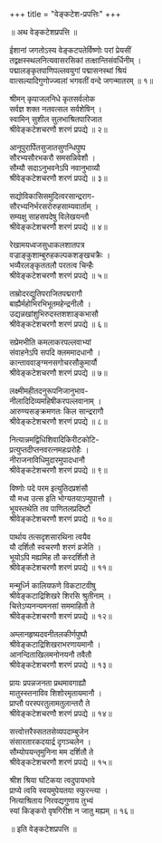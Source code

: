 +++
title = "वेङ्कटेश-प्रपत्तिः"
+++

  ॥ अथ वेङ्कटेशप्रपत्ति ॥  
  
ईशानां जगतोऽस्य वेङ्कटपतेर्विष्णोः परां प्रेयसीं  
तद्वक्षस्स्थलनित्यवासरसिकां तत्क्षान्तिसंवर्धिनीम् ।  
पद्मालङ्कृतपाणिपल्लवयुगां पद्मासनस्थां श्रियं  
वात्सल्यादिगुणोज्ज्वलां भगवतीं वन्दे जगन्मातरम् ॥ १॥  
  
श्रीमन् कृपाजलनिधे कृतसर्वलोक  
सर्वज्ञ शक्त नतवत्सल सर्वशेषिन् ।  
स्वामिन् सुशील सुलभाश्रितपारिजात  
श्रीवेङ्कटेशचरणौ शरणं प्रपद्ये ॥ २॥  
  
आनूपुरार्पितसुजातसुगन्धिपुष्प  
सौरभ्यसौरभकरौ समसन्निवेशौ ।  
सौम्यौ सदाऽनुभवनेऽपि नवानुभाव्यौ  
श्रीवेङ्कटेशचरणौ शरणं प्रपद्ये ॥ ३॥  
  
सद्योविकासिसमुदित्वरसान्द्रराग-  
सौरभ्यनिर्भरसरोरुहसाम्यवार्ताम् ।  
सम्यक्षु साहसपदेषु विलेखयन्तौ  
श्रीवेङ्कटेशचरणौ शरणं प्रपद्ये ॥ ४॥  
  
रेखामयध्वजसुधाकलशातपत्र  
वज्राङ्कुशाम्बुरुहकल्पकशङ्खचक्रैः ।  
भव्यैरलङ्कृततलौ परतत्व चिन्हैः  
श्रीवेङ्कटेशचरणौ शरणं प्रपद्ये ॥ ५॥  
  
ताम्रोदरद्युतिपराजितपद्मरागौ  
बाह्यैर्महोभिरभिभूतमहेन्द्रनीलौ ।  
उद्यन्नखांशुभिरुदस्तशशाङ्कभासौ  
श्रीवेङ्कटेशचरणौ शरणं प्रपद्ये ॥ ६॥  
  
सप्रेमभीति कमलाकरपल्लवाभ्यां  
संवाहनेऽपि सपदि क्लममादधानौ ।  
कान्ताववाङ्ग्मनसगोचरसौकुमार्यौ  
श्रीवेङ्कटेशचरणौ शरणं प्रपद्ये ॥ ७॥  
  
लक्ष्मीमहीतदनुरूपनिजानुभाव-  
नीलादिदिव्यमहिषीकरपल्लवानाम् ।  
आरुण्यसङ्क्रमणतः किल सान्द्ररागौ  
श्रीवेङ्कटेशचरणौ शरणं प्रपद्ये ॥ ८॥  
  
नित्यान्नमद्विधिशिवादिकिरीटकोटि-  
प्रत्युप्तदीप्तनवरत्नमहःप्ररोहैः ।  
नीराजनाविधिमुदारमुपादधानौ  
श्रीवेङ्कटेशचरणौ शरणं प्रपद्ये ॥ ९॥  
  
विष्णोः पदे परम इत्युतिदप्रशंसौ  
यौ मध्व उत्स इति भोग्यतयाऽप्युपात्तौ ।  
भूयस्तथेति तव पाणितलप्रदिष्टौ  
श्रीवेङ्कटेशचरणौ शरणं प्रपद्ये ॥ १०॥  
  
पार्थाय तत्सदृशसारथिना त्वयैव  
यौ दर्शितौ स्वचरणौ शरणं व्रजेति ।  
भूयोऽपि मह्यमिह तौ करदर्शितौ ते  
श्रीवेङ्कटेशचरणौ शरणं प्रपद्ये ॥ ११॥  
  
मन्मूर्ध्नि कालियफणे विकटाटवीषु  
श्रीवेङ्कटाद्रिशिखरे शिरसि श्रुतीनाम् ।  
चित्तेऽप्यनन्यमनसां सममाहितौ ते  
श्रीवेङ्कटेशचरणौ शरणं प्रपद्ये ॥ १२॥  
  
अम्लानहृष्यदवनीतलकीर्णपुष्पौ  
श्रीवेङ्कटाद्रिशिखराभरणायमानौ ।  
आनन्दिताखिलमनोनयनौ तवैतौ  
श्रीवेङ्कटेशचरणौ शरणं प्रपद्ये ॥ १३॥  
  
प्रायः प्रपन्नजनता प्रथमावगाह्यौ  
मातुस्स्तनाविव शिशोरमृतायमानौ ।  
प्राप्तौ परस्परतुलामतुलान्तरौ ते  
श्रीवेङ्कटेशचरणौ शरणं प्रपद्ये ॥ १४॥  
  
सत्त्वोत्तरैस्सततसेव्यपदाम्बुजेन  
संसारतारकदयार्द्र दृगञ्चलेन ।  
सौम्योपयन्तृमुनिना मम दर्शितौ ते  
श्रीवेङ्कटेशचरणौ शरणं प्रपद्ये ॥ १५॥  
  
श्रीश श्रिया घटिकया त्वदुपायभावे  
प्राप्ये त्वयि स्वयमुपेयतया स्फुरन्त्या ।  
नित्याश्रिताय निरवद्यगुणाय तुभ्यं  
स्यां किङ्करो वृषगिरीश न जातु मह्यम् ॥ १६॥  
  
  ॥ इति वेङ्कटेशप्रपत्ति ॥  
